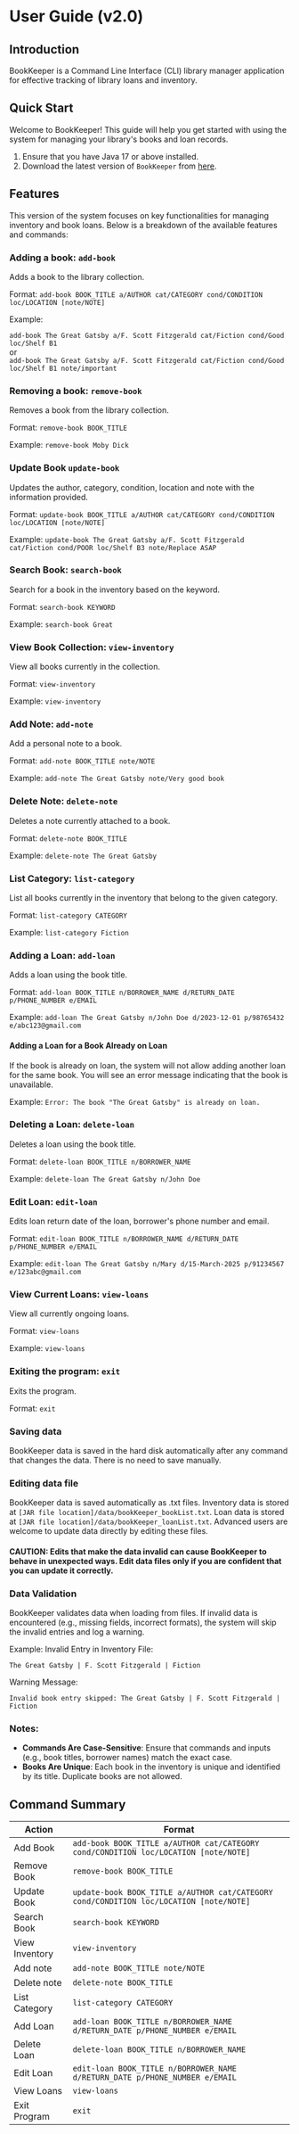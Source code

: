 # User Guide (v2.0)

## Introduction
BookKeeper is a Command Line Interface (CLI) library manager application for effective tracking of library loans and inventory.

## Quick Start

Welcome to BookKeeper! This guide will help you get started with using the system for managing your library's books and loan records.

1. Ensure that you have Java 17 or above installed.
2. Download the latest version of `BookKeeper` from [here](https://github.com/AY2425S2-CS2113-T12-2/tp/releases/tag/Release-v1.0).

## Features 
This version of the system focuses on key functionalities for managing inventory and book loans. Below is a breakdown of the available features and commands:

### Adding a book: `add-book`
Adds a book to the library collection.

Format: `add-book BOOK_TITLE a/AUTHOR cat/CATEGORY cond/CONDITION loc/LOCATION [note/NOTE]`

Example:

`add-book The Great Gatsby a/F. Scott Fitzgerald cat/Fiction cond/Good loc/Shelf B1`
<br>or<br>`add-book The Great Gatsby a/F. Scott Fitzgerald cat/Fiction cond/Good loc/Shelf B1 note/important`

### Removing a book: `remove-book`
Removes a book from the library collection.

Format: `remove-book BOOK_TITLE`

Example:
`remove-book Moby Dick`

### Update Book `update-book`
Updates the author, category, condition, location and note with the information provided.

Format: `update-book BOOK_TITLE a/AUTHOR cat/CATEGORY cond/CONDITION loc/LOCATION [note/NOTE]`

Example: `update-book The Great Gatsby a/F. Scott Fitzgerald cat/Fiction cond/POOR loc/Shelf B3 note/Replace ASAP`

### Search Book: `search-book`
Search for a book in the inventory based on the keyword.

Format: `search-book KEYWORD`

Example: `search-book Great`

### View Book Collection: `view-inventory`
View all books currently in the collection.

Format: `view-inventory`

Example:
`view-inventory`

### Add Note: `add-note`
Add a personal note to a book.

Format: `add-note BOOK_TITLE note/NOTE`

Example: `add-note The Great Gatsby note/Very good book`

### Delete Note: `delete-note`
Deletes a note currently attached to a book.

Format: `delete-note BOOK_TITLE`

Example: `delete-note The Great Gatsby`

### List Category: `list-category`
List all books currently in the inventory that belong to the given category.

Format: `list-category CATEGORY`

Example: `list-category Fiction`

### Adding a Loan: `add-loan`
Adds a loan using the book title.

Format: `add-loan BOOK_TITLE n/BORROWER_NAME d/RETURN_DATE p/PHONE_NUMBER e/EMAIL`

Example:
`add-loan The Great Gatsby n/John Doe d/2023-12-01 p/98765432 e/abc123@gmail.com`

#### Adding a Loan for a Book Already on Loan
If the book is already on loan, the system will not allow adding another loan for the same book. You will see an error message indicating that the book is unavailable.

Example:
`Error: The book "The Great Gatsby" is already on loan.`

### Deleting a Loan: `delete-loan`
Deletes a loan using the book title.

Format: `delete-loan BOOK_TITLE n/BORROWER_NAME`

Example:
`delete-loan The Great Gatsby n/John Doe`

### Edit Loan: `edit-loan` 
Edits loan return date of the loan, borrower's phone number and email.

Format: `edit-loan BOOK_TITLE n/BORROWER_NAME d/RETURN_DATE p/PHONE_NUMBER e/EMAIL`

Example: `edit-loan The Great Gatsby n/Mary d/15-March-2025 p/91234567 e/123abc@gmail.com`

### View Current Loans: `view-loans`
View all currently ongoing loans.

Format: `view-loans`

Example: `view-loans`

### Exiting the program: `exit`
Exits the program.

Format: `exit`

### Saving data
BookKeeper data is saved in the hard disk automatically after any command that changes the data. There is no need to save manually.

### Editing data file
BookKeeper data is saved automatically as .txt files. 
Inventory data is stored at `[JAR file location]/data/bookKeeper_bookList.txt`.
Loan data is stored at `[JAR file location]/data/bookKeeper_loanList.txt`.
Advanced users are welcome to update data directly by editing these files.

#### CAUTION: Edits that make the data invalid can cause BookKeeper to behave in unexpected ways. Edit data files only if you are confident that you can update it correctly.

### Data Validation
BookKeeper validates data when loading from files. If invalid data is encountered (e.g., missing fields, incorrect formats), the system will skip the invalid entries and log a warning.

Example:
Invalid Entry in Inventory File:

`The Great Gatsby | F. Scott Fitzgerald | Fiction`

Warning Message:

`Invalid book entry skipped: The Great Gatsby | F. Scott Fitzgerald | Fiction`

### Notes:
- **Commands Are Case-Sensitive**: Ensure that commands and inputs (e.g., book titles, borrower names) match the exact case.
- **Books Are Unique**: Each book in the inventory is unique and identified by its title. Duplicate books are not allowed.

## Command Summary
| Action         | Format                                                                                 |
|----------------|----------------------------------------------------------------------------------------|
| Add Book       | `add-book BOOK_TITLE a/AUTHOR cat/CATEGORY cond/CONDITION loc/LOCATION [note/NOTE]`    |
| Remove Book    | `remove-book BOOK_TITLE`                                                               |
| Update Book    | `update-book BOOK_TITLE a/AUTHOR cat/CATEGORY cond/CONDITION loc/LOCATION [note/NOTE]` |
| Search Book    | `search-book KEYWORD`                                                                  |
| View Inventory | `view-inventory`                                                                       |
| Add note       | `add-note BOOK_TITLE note/NOTE`                                                        |
| Delete note    | `delete-note BOOK_TITLE`                                                               |
| List Category  | `list-category CATEGORY`                                                               |
| Add Loan       | `add-loan BOOK_TITLE n/BORROWER_NAME d/RETURN_DATE p/PHONE_NUMBER e/EMAIL`             |
| Delete Loan    | `delete-loan BOOK_TITLE n/BORROWER_NAME`                                               |
| Edit Loan      | `edit-loan BOOK_TITLE n/BORROWER_NAME d/RETURN_DATE p/PHONE_NUMBER e/EMAIL`            |
| View Loans     | `view-loans`                                                                           |
| Exit Program   | `exit`                                                                                 |


